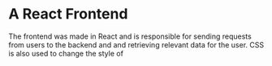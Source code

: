 # A React Frontend

The frontend was made in React and is responsible for
sending requests from users to the backend and
and retrieving relevant data for the user.
CSS is also used to change the style of 